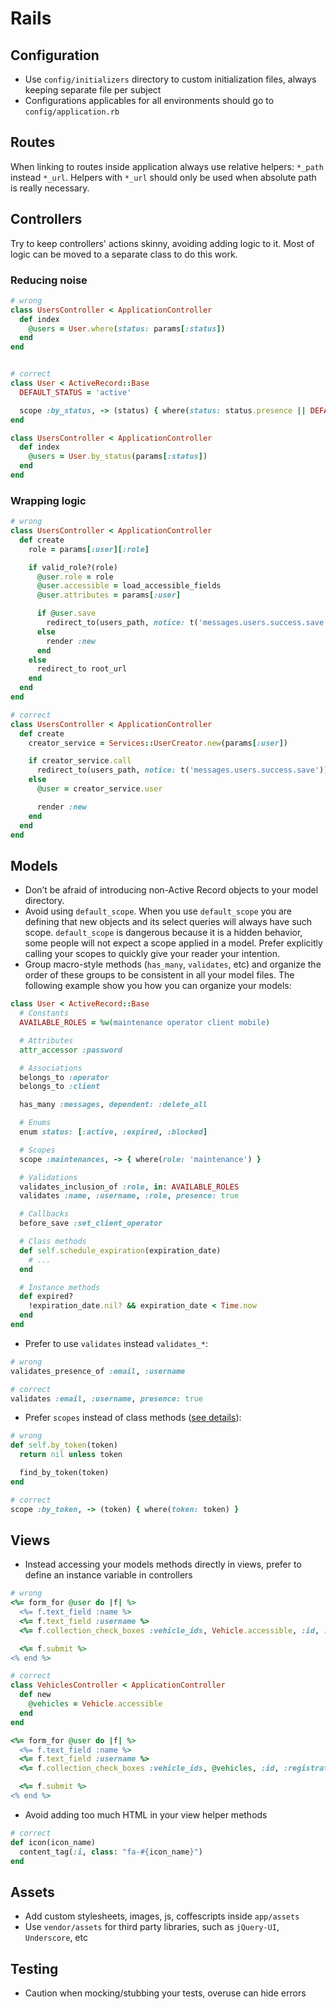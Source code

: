 Rails
=====

## Configuration

* Use `config/initializers` directory to custom initialization files, always keeping separate file per subject
* Configurations applicables for all environments should go to `config/application.rb`

## Routes

When linking to routes inside application always use relative helpers: `*_path` instead `*_url`. Helpers with `*_url` should only be used when absolute path is really necessary.

## Controllers

Try to keep controllers' actions skinny, avoiding adding logic to it. Most of logic can be moved to a separate class to do this work.

### Reducing noise

```ruby
# wrong
class UsersController < ApplicationController
  def index
    @users = User.where(status: params[:status])
  end
end


# correct
class User < ActiveRecord::Base
  DEFAULT_STATUS = 'active'

  scope :by_status, -> (status) { where(status: status.presence || DEFAULT_STATUS) }
end

class UsersController < ApplicationController
  def index
    @users = User.by_status(params[:status])
  end
end
```

### Wrapping logic

```ruby
# wrong
class UsersController < ApplicationController
  def create
    role = params[:user][:role]

    if valid_role?(role)
      @user.role = role
      @user.accessible = load_accessible_fields
      @user.attributes = params[:user]

      if @user.save
        redirect_to(users_path, notice: t('messages.users.success.save'))
      else
        render :new
      end
    else
      redirect_to root_url
    end
  end
end

# correct
class UsersController < ApplicationController
  def create
    creator_service = Services::UserCreator.new(params[:user])

    if creator_service.call
      redirect_to(users_path, notice: t('messages.users.success.save'))
    else
      @user = creator_service.user

      render :new
    end
  end
end
```

## Models

* Don’t be afraid of introducing non-Active Record objects to your model directory.
* Avoid using `default_scope`. When you use `default_scope` you are defining that new objects and its select queries will always have such scope. `default_scope` is dangerous because it is a hidden behavior, some people will not expect a scope applied in a model. Prefer explicitly calling your scopes to quickly give your reader your intention.
* Group macro-style methods (`has_many`, `validates`, etc) and organize the order of these groups to be consistent in all your model files. The following example show you how you can organize your models:

```ruby
class User < ActiveRecord::Base
  # Constants
  AVAILABLE_ROLES = %w(maintenance operator client mobile)

  # Attributes
  attr_accessor :password

  # Associations
  belongs_to :operator
  belongs_to :client

  has_many :messages, dependent: :delete_all

  # Enums
  enum status: [:active, :expired, :blocked]

  # Scopes
  scope :maintenances, -> { where(role: 'maintenance') }

  # Validations
  validates_inclusion_of :role, in: AVAILABLE_ROLES
  validates :name, :username, :role, presence: true

  # Callbacks
  before_save :set_client_operator

  # Class methods
  def self.schedule_expiration(expiration_date)
    # ...
  end

  # Instance methods
  def expired?
    !expiration_date.nil? && expiration_date < Time.now
  end
end
```

* Prefer to use `validates` instead `validates_*`:

```ruby
# wrong
validates_presence_of :email, :username

# correct
validates :email, :username, presence: true
```

* Prefer `scopes` instead of class methods ([see details](http://blog.plataformatec.com.br/2013/02/active-record-scopes-vs-class-methods/)):

```ruby
# wrong
def self.by_token(token)
  return nil unless token

  find_by_token(token)
end

# correct
scope :by_token, -> (token) { where(token: token) }
```

## Views

* Instead accessing your models methods directly in views, prefer to define an instance variable in controllers

```ruby
# wrong
<%= form_for @user do |f| %>
  <%= f.text_field :name %>
  <%= f.text_field :username %>
  <%= f.collection_check_boxes :vehicle_ids, Vehicle.accessible, :id, :registration_plate %>

  <%= f.submit %>
<% end %>

# correct
class VehiclesController < ApplicationController
  def new
    @vehicles = Vehicle.accessible
  end
end

<%= form_for @user do |f| %>
  <%= f.text_field :name %>
  <%= f.text_field :username %>
  <%= f.collection_check_boxes :vehicle_ids, @vehicles, :id, :registration_plate %>

  <%= f.submit %>
<% end %>
```

* Avoid adding too much HTML in your view helper methods

```ruby
# correct
def icon(icon_name)
  content_tag(:i, class: "fa-#{icon_name}")
end
```

## Assets

* Add custom stylesheets, images, js, coffescripts inside `app/assets`
* Use `vendor/assets` for third party libraries, such as `jQuery-UI`, `Underscore`, etc

## Testing

* Caution when mocking/stubbing your tests, overuse can hide errors
